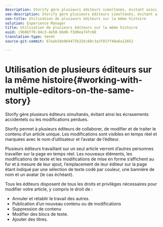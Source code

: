 ```yaml
---
description: Storify gère plusieurs éditeurs simultanés, évitant ainsi les écrasements accidentels ou les modifications perdues.
seo-description: Storify gère plusieurs éditeurs simultanés, évitant ainsi les écrasements accidentels ou les modifications perdues.
seo-title: Utilisation de plusieurs éditeurs sur la même histoire
solution: Experience Manager
title: Utilisation de plusieurs éditeurs sur la même histoire
uuid: c9b8bf70-84c3-4e58-bbd0-f3d0ea74fc68
translation-type: tm+mt
source-git-commit: 67aeb3de964473b326c88c3a3f81ff48a6a12652

---
```



# Utilisation de plusieurs éditeurs sur la même histoire{#working-with-multiple-editors-on-the-same-story}

Storify gère plusieurs éditeurs simultanés, évitant ainsi les écrasements accidentels ou les modifications perdues.

Storify permet à plusieurs éditeurs de collaborer, de modifier et de traiter le contenu d’un article unique. Les modifications sont visibles en temps réel et marquées avec le nom d’utilisateur et l’avatar de l’éditeur.

Plusieurs éditeurs travaillant sur un seul article verront d’autres personnes travailler sur la page en temps réel. Les nouveaux éléments, les modifications de texte et les modifications de mise en forme s’affichent au fur et à mesure de leur ajout, l’emplacement de leur éditeur sur la page étant indiqué par une sélection de texte codé par couleur, une bannière de nom et un avatar (le cas échéant).

Tous les éditeurs disposent de tous les droits et privilèges nécessaires pour modifier votre article, y compris le droit de :

* Annuler et rétablir le travail des autres.
* Publication d’un nouveau contenu ou de modifications
* Suppression de contenu
* Modifier des blocs de texte.
* Ajouter des titres.

